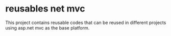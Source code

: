 # reusables net mvc
This project contains reusable codes that can be reused in different projects using asp.net mvc as the base platform.
